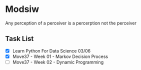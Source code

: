 # Modsiw
Any perception of a perceiver is a percerption not the perceiver


## Task List
* [X] Learn Python For Data Science 03/06
* [X] Move37 - Week 01 - Markov Decision Process
* [ ] Move37 - Week 02 - Dynamic Programming
